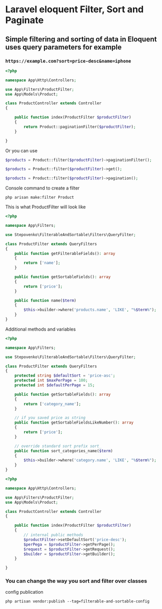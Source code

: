 # Laravel eloquent Filter, Sort and Paginate

## Simple filtering and sorting of data in Eloquent uses query parameters for example

### `https://example.com?sort=price-desc&name=iphone`


```php
<?php

namespace App\Http\Controllers;

use App\Filters\ProductFilter;
use App\Models\Product;

class ProductController extends Controller
{

    public function index(ProductFilter $productFilter)
    {
        return Product::paginationFilter($productFilter);
    }

}
```

Or you can use

```php
$products = Product::filter($productFilter)->paginationFilter();

$products = Product::filter($productFilter)->get();

$products = Product::filter($productFilter)->pagination();

```

Console command to create a filter

```php arisan make:filter Product```

This is what ProductFilter will look like

```php
<?php

namespace App\Filters;

use Stepovenko\FilterableAndSortable\Filters\QueryFilter;

class ProductFilter extends QueryFilters
{
    public function getFilterableFields(): array
    {
        return ['name'];
    }

    public function getSortableFields(): array
    {
        return ['price'];
    }

    public function name($term)
    {
        $this->builder->where('products.name', 'LIKE', "%$term%");
    }
}
```

Additional methods and variables

```php
<?php

namespace App\Filters;

use Stepovenko\FilterableAndSortable\Filters\QueryFilter;

class ProductFilter extends QueryFilters
{
    protected string $defaultSort = 'price-asc';
    protected int $maxPerPage = 100;
    protected int $defaultPerPage = 15;

    public function getSortableFields(): array
    {
        return ['category_name'];
    }

    // if you saved price as string
    public function getSortableFieldsLikeNumber(): array
    {
        return ['price'];
    }

    // override standard sort prefix sort_
    public function sort_categories_name($term)
    {
        $this->builder->where('category.name', 'LIKE', "%$term%");
    }
}
```

```php
<?php

namespace App\Http\Controllers;

use App\Filters\ProductFilter;
use App\Models\Product;

class ProductController extends Controller
{

    public function index(ProductFilter $productFilter)
    {
        // internal public methods
        $productFilter->setDefaultSort('price-desc');
        $perPega = $productFilter->getPerPage();
        $request = $productFilter->getRequest();
        $builder = $productFilter->getBuilder();
    }

}
```

### You can change the way you sort and filter over classes

config publication

```php artisan vendor:publish --tag=filterable-and-sortable-config```
